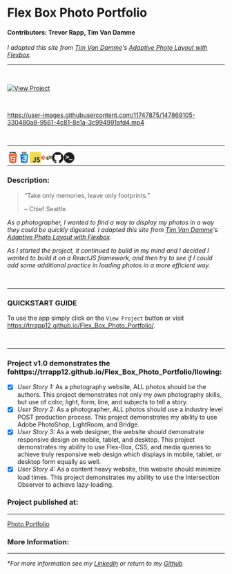 # Flex Box Photo Portfolio


#### Contributors: Trevor Rapp, Tim Van Damme

*I adapted this site from [Tim Van Damme](https://css-tricks.com/author/timvandamme/)'s [Adaptive Photo Layout with Flexbox](https://css-tricks.com/adaptive-photo-layout-with-flexbox/).*

---

<br>

[![View Project](https://user-images.githubusercontent.com/11747875/141705232-471a0b9c-ca45-4540-a1b6-740c5e1becbe.png)](https://trrapp12.github.io/Flex_Box_Photo_Portfolio/)

<br>

https://user-images.githubusercontent.com/11747875/147869105-330480a8-9561-4c81-8e1a-3c994991afd4.mp4

<br/>

---

<img align="left" alt="HTML5" width="26px" src="https://raw.githubusercontent.com/github/explore/80688e429a7d4ef2fca1e82350fe8e3517d3494d/topics/html/html.png" />
<img align="left" alt="CSS3" width="26px" src="https://raw.githubusercontent.com/github/explore/80688e429a7d4ef2fca1e82350fe8e3517d3494d/topics/css/css.png" />
<img align="left" alt="JavaScript" width="26px" src="https://raw.githubusercontent.com/github/explore/80688e429a7d4ef2fca1e82350fe8e3517d3494d/topics/javascript/javascript.png" />
<img align="left" alt="Git" width="26px" src="https://raw.githubusercontent.com/github/explore/80688e429a7d4ef2fca1e82350fe8e3517d3494d/topics/git/git.png" />
<img align="left" alt="GitHub" width="26px" src="https://raw.githubusercontent.com/github/explore/78df643247d429f6cc873026c0622819ad797942/topics/github/github.png" />
<img align="left" alt="Terminal" width="26px" src="https://raw.githubusercontent.com/github/explore/80688e429a7d4ef2fca1e82350fe8e3517d3494d/topics/terminal/terminal.png" />

<br>

---

### Description:

>“Take only memories, leave only footprints.”
>
>– Chief Seattle

*As a photographer, I wanted to find a way to display my photos in a way they could be quickly digested.  I adapted this site from [Tim Van Damme](https://css-tricks.com/author/timvandamme/)'s [Adaptive Photo Layout with Flexbox](https://css-tricks.com/adaptive-photo-layout-with-flexbox/).*

*As I started the project, it continued to build in my mind and I decided I wanted to build it on a ReactJS framework, and then try to see if I could add some additional practice in loading photos in a more efficient way.*

<br/>

---

### QUICKSTART GUIDE

To use the app simply click on the ```View Project``` button or visit <a href="https://trrapp12.github.io/Flex_Box_Photo_Portfolio/">https://trrapp12.github.io/Flex_Box_Photo_Portfolio/</a>. 

<br/>

---

### Project v1.0 demonstrates the fohttps://trrapp12.github.io/Flex_Box_Photo_Portfolio/llowing:


- [x] <em>User Story 1: </em> As a photography website, ALL photos should be the authors.  This project demonstrates not only my own photography skills, but use of color, light, form, line, and subjects to tell a story.
- [x] <em>User Story 2: </em> As a photographer, ALL photos should use a industry level POST production process.  This project demonstrates my ability to use Adobe PhotoShop, LightRoom, and Bridge.
- [x] <em>User Story 3: </em> As a web designer, the website should demonstrate responsive design on mobile, tablet, and desktop.  This project demonstrates my ability to use Flex-Box, CSS, and media queries to achieve truly responsive web design which displays in mobile, tablet, or desktop form equally as well. 
- [x] <em>User Story 4: </em> As a content heavy website, this website should minimize load times.  This project demonstrates my ability to use the Intersection Observer to achieve lazy-loading.

### Project published at: 
---

[Photo Portfolio](https://trrapp12.github.io/Flex_Box_Photo_Portfolio/)

### More Information:
---

\**For more information see my [LinkedIn](https://www.linkedin.com/in/trevor-rapp-042a1037) or return to my [Github](https://github.com/trrapp12)*

